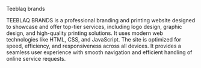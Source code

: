 Teeblaq brands

TEEBLAQ BRANDS is a professional branding and printing website designed to showcase and offer top-tier services, including logo design, graphic design, and high-quality printing solutions. It uses modern web technologies like HTML, CSS, and JavaScript. The site is optimized for speed, efficiency, and responsiveness across all devices. It provides a seamless user experience with smooth navigation and efficient handling of online service requests.
